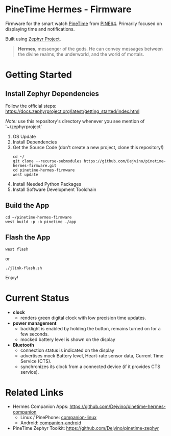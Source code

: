 # PineTime Hermes - Firmware
Firmware for the smart watch [PineTime](https://wiki.pine64.org/index.php/PineTime) from [PINE64](https://www.pine64.org/).
Primarily focused on displaying time and notifications.

Built using [Zephyr Project](https://zephyrproject.org/).

> **Hermes**, messenger of the gods.
> He can convey messages between the divine realms, the underworld, and the world of mortals.

# Getting Started
## Install Zephyr Dependencies
Follow the official steps: https://docs.zephyrproject.org/latest/getting_started/index.html

*Note:* use this repository's directory whenever you see mention of '~/zephyrproject'

1. OS Update
2. Install Dependencies
3. Get the Source Code (don't create a new project, clone this repository!)
     ```
     cd ~/
     git clone --recurse-submodules https://github.com/Dejvino/pinetime-hermes-firmware.git
     cd pinetime-hermes-firmware
     west update
     ```
4. Install Needed Python Packages
5. Install Software Development Toolchain
 
## Build the App
  ```
  cd ~/pinetime-hermes-firmware
  west build -p -b pinetime ./app
  ```
  
## Flash the App
  ```
  west flash
  ```
  or
  ```
  ./jlink-flash.sh
  ```
  
Enjoy!

# Current Status
* **clock**
  * renders green digital clock with low precision time updates.
* **power management**
  * backlight is enabled by holding the button, remains turned on for a few seconds.
  * mocked battery level is shown on the display
* **Bluetooth**
  * connection status is indicated on the display
  * advertises mock Battery level, Heart-rate sensor data, Current Time Service (CTS).
  * synchronizes its clock from a connected device (if it provides CTS service).

# Related Links
* Hermes Companion Apps: https://github.com/Dejvino/pinetime-hermes-companion
   * Linux / PinePhone: [companion-linux](https://github.com/Dejvino/pinetime-hermes-companion-linux)
   * Android: [companion-android](https://github.com/Dejvino/pinetime-hermes-companion-android)
* PineTime Zephyr Toolkit: https://github.com/Dejvino/pinetime-zephyr


